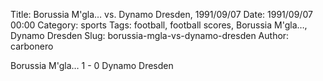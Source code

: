 Title: Borussia M'gla… vs. Dynamo Dresden, 1991/09/07
Date: 1991/09/07 00:00
Category: sports
Tags: football, football scores, Borussia M'gla…, Dynamo Dresden
Slug: borussia-mgla-vs-dynamo-dresden
Author: carbonero


Borussia M'gla… 1 - 0 Dynamo Dresden
